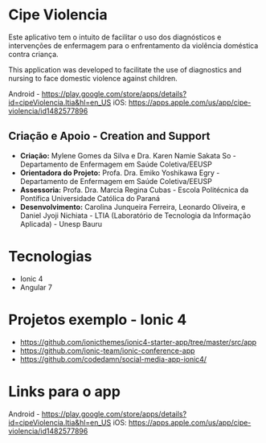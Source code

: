 # Cipe Violencia



Este aplicativo tem o intuito de facilitar o uso dos diagnósticos e intervenções de enfermagem para o enfrentamento da violência doméstica contra criança.

This application was developed to facilitate the use of diagnostics and nursing to face domestic violence against children.

Android - https://play.google.com/store/apps/details?id=cipeViolencia.ltia&hl=en_US
iOS: https://apps.apple.com/us/app/cipe-violencia/id1482577896 

## Criação e Apoio - Creation and Support

* **Criação:** Mylene Gomes da Silva e Dra. Karen Namie Sakata So - Departamento de Enfermagem em Saúde Coletiva/EEUSP
* **Orientadora do Projeto:** Profa. Dra. Emiko Yoshikawa Egry - Departamento de Enfermagem em Saúde Coletiva/EEUSP
* **Assessoria:** Profa. Dra. Marcia Regina Cubas - Escola Politécnica da Pontífica Universidade Católica do Paraná
* **Desenvolvimento:** Carolina Junqueira Ferreira, Leonardo Oliveira, e Daniel Jyoji Nichiata - LTIA (Laboratório de Tecnologia da Informação Aplicada) - Unesp Bauru

# Tecnologias
* Ionic 4
* Angular 7

# Projetos exemplo - Ionic 4
* https://github.com/ionicthemes/ionic4-starter-app/tree/master/src/app
* https://github.com/ionic-team/ionic-conference-app
* https://github.com/codedamn/social-media-app-ionic4/


# Links para o app
Android - https://play.google.com/store/apps/details?id=cipeViolencia.ltia&hl=en_US
iOS: https://apps.apple.com/us/app/cipe-violencia/id1482577896 

